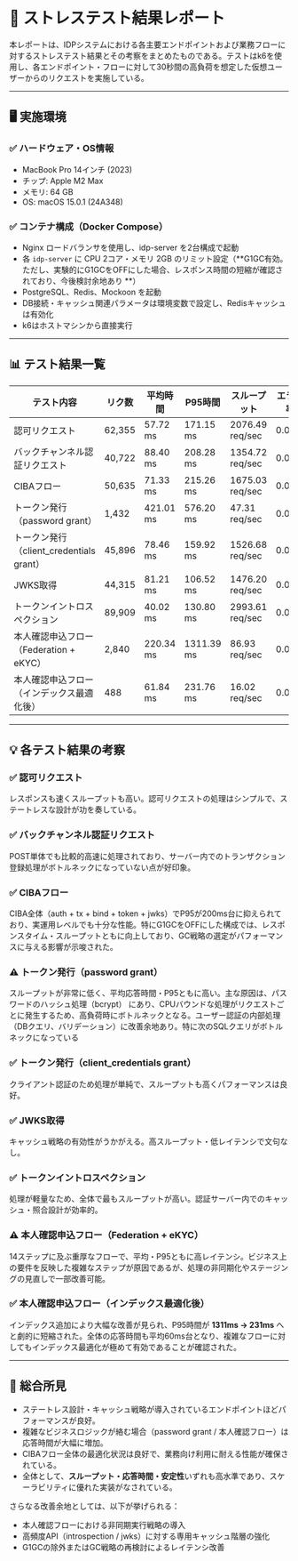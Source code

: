 # 🧪 ストレステスト結果レポート

本レポートは、IDPシステムにおける各主要エンドポイントおよび業務フローに対するストレステスト結果とその考察をまとめたものである。テストはk6を使用し、各エンドポイント・フローに対して30秒間の高負荷を想定した仮想ユーザーからのリクエストを実施している。

---

## 🖥️ 実施環境

### ✅ ハードウェア・OS情報

* MacBook Pro 14インチ (2023)
* チップ: Apple M2 Max
* メモリ: 64 GB
* OS: macOS 15.0.1 (24A348)

### ✅ コンテナ構成（Docker Compose）

* Nginx ロードバランサを使用し、idp-server を2台構成で起動
* 各 `idp-server` に CPU 2コア・メモリ 2GB のリミット設定（**G1GC有効。ただし、実験的にG1GCをOFFにした場合、レスポンス時間の短縮が確認されており、今後検討余地あり
  **）
* PostgreSQL、Redis、Mockoon を起動
* DB接続・キャッシュ関連パラメータは環境変数で設定し、Redisキャッシュは有効化
* k6はホストマシンから直接実行

---

## 📊 テスト結果一覧

| テスト内容                            | リク数    | 平均時間      | P95時間      | スループット          | エラー率  |
|----------------------------------|--------|-----------|------------|-----------------|-------|
| 認可リクエスト                          | 62,355 | 57.72 ms  | 171.15 ms  | 2076.49 req/sec | 0.00% |
| バックチャンネル認証リクエスト                  | 40,722 | 88.40 ms  | 208.28 ms  | 1354.72 req/sec | 0.00% |
| CIBAフロー                          | 50,635 | 71.33 ms  | 215.26 ms  | 1675.03 req/sec | 0.00% |
| トークン発行（password grant）           | 1,432  | 421.01 ms | 576.20 ms  | 47.31 req/sec   | 0.00% |
| トークン発行（client_credentials grant） | 45,896 | 78.46 ms  | 159.92 ms  | 1526.68 req/sec | 0.00% |
| JWKS取得                           | 44,315 | 81.21 ms  | 106.52 ms  | 1476.20 req/sec | 0.00% |
| トークンイントロスペクション                   | 89,909 | 40.02 ms  | 130.80 ms  | 2993.61 req/sec | 0.00% |
| 本人確認申込フロー（Federation + eKYC）     | 2,840  | 220.34 ms | 1311.39 ms | 86.93 req/sec   | 0.00% |
| 本人確認申込フロー（インデックス最適化後）            | 488    | 61.84 ms  | 231.76 ms  | 16.02 req/sec   | 0.00% |

---

## 💡 各テスト結果の考察

### ✅ 認可リクエスト

レスポンスも速くスループットも高い。認可リクエストの処理はシンプルで、ステートレスな設計が功を奏している。

### ✅ バックチャンネル認証リクエスト

POST単体でも比較的高速に処理されており、サーバー内でのトランザクション登録処理がボトルネックになっていない点が好印象。

### ✅ CIBAフロー

CIBA全体（auth + tx + bind + token +
jwks）でP95が200ms台に抑えられており、実運用レベルでも十分な性能。特にG1GCをOFFにした構成では、レスポンスタイム・スループットともに向上しており、GC戦略の選定がパフォーマンスに与える影響が示唆された。

### ⚠️ トークン発行（password grant）

スループットが非常に低く、平均応答時間・P95ともに高い。主な原因は、パスワードのハッシュ処理（bcrypt）
にあり、CPUバウンドな処理がリクエストごとに発生するため、高負荷時にボトルネックとなる。ユーザー認証の内部処理（DBクエリ、バリデーション）に改善余地あり。特に次のSQLクエリがボトルネックになっている

### ✅ トークン発行（client\_credentials grant）

クライアント認証のため処理が単純で、スループットも高くパフォーマンスは良好。

### ✅ JWKS取得

キャッシュ戦略の有効性がうかがえる。高スループット・低レイテンシで文句なし。

### ✅ トークンイントロスペクション

処理が軽量なため、全体で最もスループットが高い。認証サーバー内でのキャッシュ・照合設計が効率的。

### ⚠️ 本人確認申込フロー（Federation + eKYC）

14ステップに及ぶ重厚なフローで、平均・P95ともに高レイテンシ。ビジネス上の要件を反映した複雑なステップが原因であるが、処理の非同期化やステージングの見直しで一部改善可能。

### ✅ 本人確認申込フロー（インデックス最適化後）

インデックス追加により大幅な改善が見られ、P95時間が **1311ms → 231ms**
へと劇的に短縮された。全体の応答時間も平均60ms台となり、複雑なフローに対してもインデックス最適化が極めて有効であることが確認された。

---

## 🧠 総合所見

* ステートレス設計・キャッシュ戦略が導入されているエンドポイントほどパフォーマンスが良好。
* 複雑なビジネスロジックが絡む場合（password grant / 本人確認フロー）は応答時間が大幅に増加。
* CIBAフロー全体の最適化状況は良好で、業務向け利用に耐える性能が確保されている。
* 全体として、**スループット・応答時間・安定性**いずれも高水準であり、スケーラビリティに優れた実装がなされている。

さらなる改善余地としては、以下が挙げられる：

* 本人確認フローにおける非同期実行戦略の導入
* 高頻度API（introspection / jwks）に対する専用キャッシュ階層の強化
* G1GCの除外またはGC戦略の再検討によるレイテンシ改善
